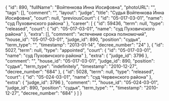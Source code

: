 {
    "id": 890,
    "fullName": "Войтенкова Инна Иосифовна",
    "photoURL": "",
    "tags": [],
    "comment": "",
    "layout": "judge",
    "title": "Судья Войтенкова Инна Иосифовна",
    "court": null,
    "previousCourt": {
        "id": "05-017-03-01",
        "name": "суд Пуховичского района"
    },
    "career": [
        {
            "id": 59436,
            "term": null,
            "type": "released",
            "court": {
                "id": "05-017-03-01",
                "name": "суд Пуховичского района"
            },
            "extra": [],
            "comment": "истечение срока полномочий",
            "house_id": "05-017-03-01",
            "judge_id": 890,
            "position": "судья",
            "term_type": "",
            "timestamp": "2013-01-14",
            "decree_number": "24"
        },
        {
            "id": 5027,
            "term": null,
            "type": "appointed",
            "court": {
                "id": "05-017-03-01",
                "name": "суд Пуховичского района"
            },
            "extra": {
                "judge_id": 3796
            },
            "comment": "",
            "house_id": "05-017-03-01",
            "judge_id": 890,
            "position": "судья",
            "term_type": "indefinitely",
            "timestamp": "2010-12-27",
            "decree_number": "684"
        },
        {
            "id": 5028,
            "term": null,
            "type": "released",
            "court": {
                "id": "05-024-03-01",
                "name": "суд Червенского района"
            },
            "extra": {
                "judge_id": 3796
            },
            "comment": "",
            "house_id": "05-024-03-01",
            "judge_id": 890,
            "position": "судья",
            "term_type": "",
            "timestamp": "2010-12-27",
            "decree_number": "684"
        }
    ]
}